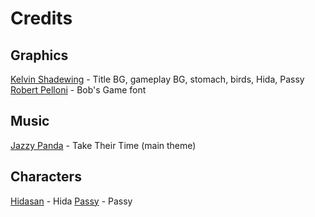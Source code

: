 # Credits

## Graphics

[Kelvin Shadewing](http://kelvinshadewing.net) - Title BG, gameplay BG, stomach, birds, Hida, Passy
[Robert Pelloni](http://bobcorporation.com/blog/) - Bob's Game font

## Music

[Jazzy Panda](http://furaffinity.net/user/jazzypanda) - Take Their Time (main theme)

## Characters

[Hidasan](http://furaffinity.net/user/hida) - Hida
[Passy](http://youtube.com/user/lppassy96) - Passy
